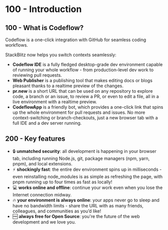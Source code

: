 # 100 - Introduction

## 100 - What is Codeflow?
Codeflow is a one-click integration with GitHub for seamless coding workflows.

StackBlitz now helps you switch contexts seamlessly:

- **Codeflow IDE** is a fully fledged desktop-grade dev environment capable of running your whole workflow - from production-level dev work to reviewing pull requests.
- **Web Publisher** is a publishing tool that makes editing docs or blogs pleasant thanks to a realtime preview of the changes.
- **pr.new** is a short URL that can be used on any repository to explore code, a branch or an issue, to review a PR, or even to edit a file, all in a live environment with a realtime preview.
- **CodeflowApp** is a friendly bot, which provides a one-click link that spins up the whole environment for pull requests and issues. No more context-switching or branch-checkouts, just a new browser tab with a full IDE and a dev server running.

## 200 - Key features

- 🔒 **unmatched security**: all development is happening in your browser tab, including running Node.js, git, package managers (npm, yarn, pnpm), and local extensions.
- ⚡️ **shockingly fast**: the entire dev environment spins up in milliseconds - even reinstalling node_modules is as simple as refreshing the page, with pnpm running up to four times as fast as locally!
- 💻 **works online and offline**: continue your work even when you lose the Internet connection midway.
- 🔥 **your environment is always online**: your apps never go to sleep and have no bandwidth limits - share the URL with as many friends, colleagues, and communities as you’d like!
- 🆓 **always free for Open Source**: you're the future of the web development and we love you.
